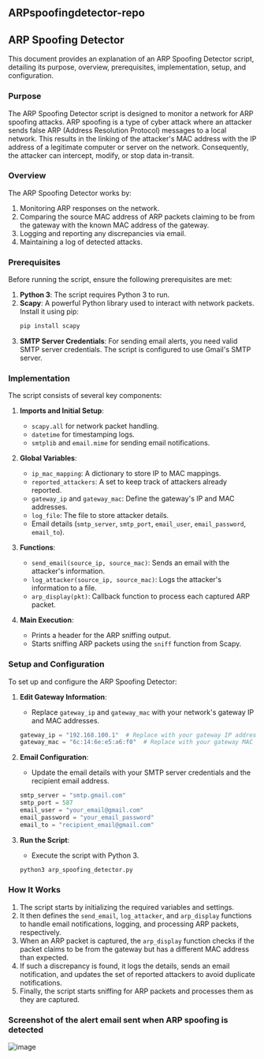 ## ARPspoofingdetector-repo
## ARP Spoofing Detector

This document provides an explanation of an ARP Spoofing Detector script, detailing its purpose, overview, prerequisites, implementation, setup, and configuration.

### Purpose

The ARP Spoofing Detector script is designed to monitor a network for ARP spoofing attacks. ARP spoofing is a type of cyber attack where an attacker sends false ARP (Address Resolution Protocol) messages to a local network. This results in the linking of the attacker's MAC address with the IP address of a legitimate computer or server on the network. Consequently, the attacker can intercept, modify, or stop data in-transit.

### Overview

The ARP Spoofing Detector works by:

1. Monitoring ARP responses on the network.
2. Comparing the source MAC address of ARP packets claiming to be from the gateway with the known MAC address of the gateway.
3. Logging and reporting any discrepancies via email.
4. Maintaining a log of detected attacks.

### Prerequisites

Before running the script, ensure the following prerequisites are met:

1. **Python 3**: The script requires Python 3 to run.
2. **Scapy**: A powerful Python library used to interact with network packets. Install it using pip:
    ```sh
    pip install scapy
    ```
3. **SMTP Server Credentials**: For sending email alerts, you need valid SMTP server credentials. The script is configured to use Gmail's SMTP server.

### Implementation

The script consists of several key components:

1. **Imports and Initial Setup**:
    - `scapy.all` for network packet handling.
    - `datetime` for timestamping logs.
    - `smtplib` and `email.mime` for sending email notifications.

2. **Global Variables**:
    - `ip_mac_mapping`: A dictionary to store IP to MAC mappings.
    - `reported_attackers`: A set to keep track of attackers already reported.
    - `gateway_ip` and `gateway_mac`: Define the gateway's IP and MAC addresses.
    - `log_file`: The file to store attacker details.
    - Email details (`smtp_server`, `smtp_port`, `email_user`, `email_password`, `email_to`).

3. **Functions**:
    - `send_email(source_ip, source_mac)`: Sends an email with the attacker's information.
    - `log_attacker(source_ip, source_mac)`: Logs the attacker's information to a file.
    - `arp_display(pkt)`: Callback function to process each captured ARP packet.

4. **Main Execution**:
    - Prints a header for the ARP sniffing output.
    - Starts sniffing ARP packets using the `sniff` function from Scapy.

### Setup and Configuration

To set up and configure the ARP Spoofing Detector:

1. **Edit Gateway Information**:
    - Replace `gateway_ip` and `gateway_mac` with your network's gateway IP and MAC addresses.

    ```python
    gateway_ip = "192.168.100.1"  # Replace with your gateway IP address
    gateway_mac = "6c:14:6e:e5:a6:f0"  # Replace with your gateway MAC address
    ```

2. **Email Configuration**:
    - Update the email details with your SMTP server credentials and the recipient email address.

    ```python
    smtp_server = "smtp.gmail.com"
    smtp_port = 587
    email_user = "your_email@gmail.com"
    email_password = "your_email_password"
    email_to = "recipient_email@gmail.com"
    ```

3. **Run the Script**:
    - Execute the script with Python 3.

    ```sh
    python3 arp_spoofing_detector.py
    ```

### How It Works

1. The script starts by initializing the required variables and settings.
2. It then defines the `send_email`, `log_attacker`, and `arp_display` functions to handle email notifications, logging, and processing ARP packets, respectively.
3. When an ARP packet is captured, the `arp_display` function checks if the packet claims to be from the gateway but has a different MAC address than expected.
4. If such a discrepancy is found, it logs the details, sends an email notification, and updates the set of reported attackers to avoid duplicate notifications.
5. Finally, the script starts sniffing for ARP packets and processes them as they are captured.

### Screenshot of the alert email sent  when ARP spoofing is detected
![image](https://github.com/user-attachments/assets/b1c4bd92-a05c-4ece-9f5a-c61eb04a3b71)



